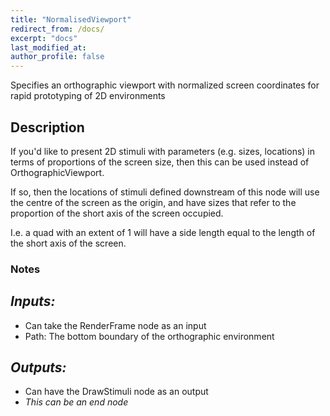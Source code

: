 ```yaml
---
title: "NormalisedViewport"
redirect_from: /docs/
excerpt: "docs"
last_modified_at: 
author_profile: false
---
```


Specifies an orthographic viewport with normalized screen coordinates for rapid prototyping of 2D environments

## Description
If you'd like to present 2D stimuli with parameters (e.g. sizes, locations) in terms of proportions of the screen size, then this can be used instead of OrthographicViewport. 

If so, then the locations of stimuli defined downstream of this node will use the centre of the screen as the origin, and have sizes that refer to the proportion of the short axis of the screen occupied.

I.e. a quad with an extent of 1 will have a side length equal to the length of the short axis of the screen.

### Notes


## _Inputs:_ 
* Can take the RenderFrame node as an input
* Path: The bottom boundary of the orthographic environment

## _Outputs:_
* Can have the DrawStimuli node as an output
* _This can be an end node_
